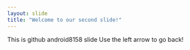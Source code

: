 ```yaml
---
layout: slide
title: "Welcome to our second slide!"
---
```

This is github android8158 slide
Use the left arrow to go back!